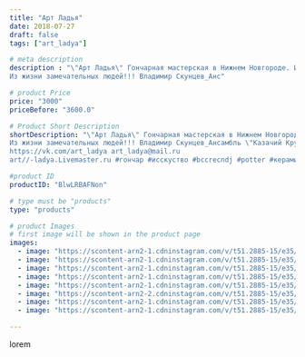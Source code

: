 ```yaml
---
title: "Арт Ладья"
date: 2018-07-27
draft: false
tags: ["art_ladya"]

# meta description
description : "\"Арт Ладья\" Гончарная мастерская в Нижнем Новгороде. Изготовление керамики и мастер//-классы по обучению.
Из жизни замечательных людей!!! Владимир Скунцев_Анс"

# product Price
price: "3000"
priceBefore: "3600.0"

# Product Short Description
shortDescription: "\"Арт Ладья\" Гончарная мастерская в Нижнем Новгороде. Изготовление керамики и мастер//-классы по обучению.
Из жизни замечательных людей!!! Владимир Скунцев_Ансамбль \"Казачий Круг\"
https://vk.com/art_ladya art_ladya@mail.ru 
art//-ladya.Livemaster.ru #гончар #исскуство #bccrecndj #potter #керамикадляинтерьера #керамикаручнаяработа #гончарнаямастерская #керамиканазаказ #handmade #craftsman #керамика #казаки #эксклюзивнаякерамика #dishes #decor #ceramicware #friends #claygoods #whistle #earthenware #ceramic #design #beautifulpeople #magic #sculptor #ceramicart #hummels #казачийкруг #авторскаякерамика"

#product ID
productID: "BlwLRBAFNon"

# type must be "products"
type: "products"

# product Images
# first image will be shown in the product page
images:
  - image: "https://scontent-arn2-1.cdninstagram.com/v/t51.2885-15/e35/40065574_524361404676530_3579099365626609664_n.jpg?se=8&tp=1&_nc_ht=scontent-arn2-1.cdninstagram.com&_nc_cat=102&_nc_ohc=U3r8QupTo0kAX8sBQO8&ccb=7-4&oh=df09aa68d1a69a005b8b057e15a4b605&oe=6084FB7A&_nc_sid=83d603&ig_cache_key=MTgzMzAxMjQ0MjM3NDA5MjYyNQ%3D%3D.2-ccb7-4"
  - image: "https://scontent-arn2-1.cdninstagram.com/v/t51.2885-15/e35/40171891_1997879000247724_2508574648224972800_n.jpg?se=8&tp=1&_nc_ht=scontent-arn2-1.cdninstagram.com&_nc_cat=104&_nc_ohc=2sYbHmaCAU8AX8xYURE&ccb=7-4&oh=d5fa97b8f9f97235546fb764b5c349c5&oe=6084B2A7&_nc_sid=83d603&ig_cache_key=MTgzMzAxMjQ1MjUyNDQ5NDcxMg%3D%3D.2-ccb7-4"
  - image: "https://scontent-arn2-1.cdninstagram.com/v/t51.2885-15/e35/40251231_2175725199368620_1811326625145421824_n.jpg?se=8&tp=1&_nc_ht=scontent-arn2-1.cdninstagram.com&_nc_cat=104&_nc_ohc=5xGX19lGkUcAX83Geom&ccb=7-4&oh=943f33e2af9285caded8353f0102f560&oe=608457D0&_nc_sid=83d603&ig_cache_key=MTgzMzAxMjQ2MzMwMzc0NzIzNg%3D%3D.2-ccb7-4"
  - image: "https://scontent-arn2-1.cdninstagram.com/v/t51.2885-15/e35/40959850_327026434513402_5425009260712951808_n.jpg?tp=1&_nc_ht=scontent-arn2-1.cdninstagram.com&_nc_cat=110&_nc_ohc=fs73DtSd_LcAX9i4Fnz&ccb=7-4&oh=9f31f888bed5d43e6965712943580154&oe=608543EF&_nc_sid=83d603&ig_cache_key=MTgzMzAxMjQ3MzEyNjkzNTk3Mg%3D%3D.2-ccb7-4"
  - image: "https://scontent-arn2-1.cdninstagram.com/v/t51.2885-15/e35/40678505_2194220857278829_618275497335324672_n.jpg?se=8&tp=1&_nc_ht=scontent-arn2-1.cdninstagram.com&_nc_cat=101&_nc_ohc=jAh1Eax6sqYAX_9IHrZ&ccb=7-4&oh=a496750dab7d6a6122326f7fa091b0d1&oe=60864210&_nc_sid=83d603&ig_cache_key=MTgzMzAxMjQ4NTQ5MTcwMjQwMA%3D%3D.2-ccb7-4"
  - image: "https://scontent-arn2-2.cdninstagram.com/v/t51.2885-15/e35/40247002_2175317386089120_6181436044731219968_n.jpg?tp=1&_nc_ht=scontent-arn2-2.cdninstagram.com&_nc_cat=100&_nc_ohc=NJLZ7tQDe5wAX9tbpSv&ccb=7-4&oh=bac86f0a3469af6319a768956dacd3ae&oe=60828AE8&_nc_sid=83d603&ig_cache_key=MTgzMzAxMjQ5NjU1NjExMTc4Mg%3D%3D.2-ccb7-4"
  - image: "https://scontent-arn2-1.cdninstagram.com/v/t51.2885-15/e35/40493487_244758546242836_239410608179511296_n.jpg?se=8&tp=1&_nc_ht=scontent-arn2-1.cdninstagram.com&_nc_cat=104&_nc_ohc=HSdhGrzsaC8AX-FKJ2o&ccb=7-4&oh=4e029d459e0d18f182a4814171609caf&oe=6085D0F3&_nc_sid=83d603&ig_cache_key=MTgzMzAxMjUwNTM5NzkyMTY1MQ%3D%3D.2-ccb7-4"
  - image: "https://scontent-arn2-1.cdninstagram.com/v/t51.2885-15/e35/39334858_712921745727634_6599436615758643200_n.jpg?se=8&tp=1&_nc_ht=scontent-arn2-1.cdninstagram.com&_nc_cat=110&_nc_ohc=NXsomiPj_8MAX8bQrrg&ccb=7-4&oh=c9a607a6d18d6ddb463cdfe72b0952f0&oe=6085C8B6&_nc_sid=83d603&ig_cache_key=MTgzMzAxMjUxMzU1OTkyNjU0Nw%3D%3D.2-ccb7-4"

---
```

lorem
